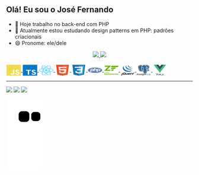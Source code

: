## Olá! Eu sou o José Fernando

- 🔭 Hoje trabalho no back-end com PHP
- 🌱 Atualmente estou estudando design patterns em PHP: padrões criacionais
- 😄 Pronome: ele/dele

<div align="center">
  <a href="https://github.com/josefernandoferreira">
  <img height="180em" src="https://github-readme-stats.vercel.app/api?username=josefernandoferreira&show_icons=true&theme=chartreuse-dark&include_all_commits=true&count_private=true"/>
  <img height="180em" src="https://github-readme-stats.vercel.app/api/top-langs/?username=josefernandoferreira&layout=compact&langs_count=7&theme=chartreuse-dark"/>
</div>

<div style="display: inline_block"><br>
  <img align="center" alt="Rafa-Js" height="30" width="40" src="https://raw.githubusercontent.com/devicons/devicon/master/icons/javascript/javascript-plain.svg">
  <img align="center" alt="Rafa-Ts" height="30" width="40" src="https://raw.githubusercontent.com/devicons/devicon/master/icons/typescript/typescript-plain.svg">
  <img align="center" alt="Rafa-React" height="30" width="40" src="https://raw.githubusercontent.com/devicons/devicon/master/icons/react/react-original.svg">
  <img align="center" alt="Rafa-HTML" height="30" width="40" src="https://raw.githubusercontent.com/devicons/devicon/master/icons/html5/html5-original.svg">
  <img align="center" alt="Rafa-CSS" height="30" width="40" src="https://raw.githubusercontent.com/devicons/devicon/master/icons/css3/css3-original.svg">
  <img align="center" alt="Fernando-PHP" height="30" width="40" src="https://github.com/devicons/devicon/blob/master/icons/php/php-plain.svg">
  <img align="center" alt="Fernando-PHP" height="30" width="40" src="https://github.com/devicons/devicon/blob/master/icons/zend/zend-plain-wordmark.svg">
  <img align="center" alt="Fernando-PHP" height="30" width="40" src="https://github.com/devicons/devicon/blob/master/icons/jquery/jquery-original-wordmark.svg">
  <img align="center" alt="Fernando-PHP" height="30" width="40" src="https://github.com/devicons/devicon/blob/master/icons/postgresql/postgresql-original-wordmark.svg">
  <img align="center" alt="Fernando-PHP" height="30" width="40" src="https://github.com/devicons/devicon/blob/master/icons/vuejs/vuejs-original-wordmark.svg">
</div>

<div> 
    <hr>
  <a href="https://instagram.com/fernandoferreira1996_" target="_blank"><img src="https://img.shields.io/badge/-Instagram-%23E4405F?style=for-the-badge&logo=instagram&logoColor=white" target="_blank"></a>
  <a href = "mailto:josefernando1403@gmail.com"><img src="https://img.shields.io/badge/-Gmail-%23333?style=for-the-badge&logo=gmail&logoColor=white" target="_blank"></a>
  <a href="https://www.linkedin.com/in/jose-fernando-4988b3192" target="_blank"><img src="https://img.shields.io/badge/-LinkedIn-%230077B5?style=for-the-badge&logo=linkedin&logoColor=white" target="_blank"></a> 
</div>
  
  ![Snake animation](https://github.com/rafaballerini/rafaballerini/blob/output/github-contribution-grid-snake.svg)
